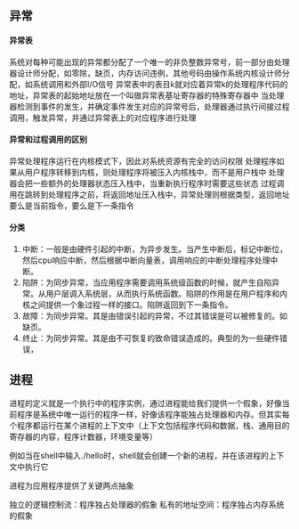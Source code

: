 ## 异常

#### 异常表
系统对每种可能出现的异常都分配了一个唯一的非负整数异常号，前一部分由处理器设计师分配，如零除，缺页，内存访问违例，其他号码由操作系统内核设计师分配，如系统调用和外部I/O信号
异常表中的表目k就对应着异常k的处理程序代码的地址，异常表的起始地址放在一个叫做异常表基址寄存器的特殊寄存器中
当处理器检测到事件的发生，并确定事件发生对应的异常号后，处理器通过执行间接过程调用，触发异常，并通过异常表上的对应程序进行处理

#### 异常和过程调用的区别
异常处理程序运行在内核模式下，因此对系统资源有完全的访问权限
处理程序如果从用户程序转移到内核，则处理程序将被压入内核栈中，而不是用户栈中
处理器会把一些额外的处理器状态压入栈中，当重新执行程序时需要这些状态
过程调用在跳转到处理程序之前，将返回地址压入栈中，异常处理则根据类型，返回地址要么是当前指令，要么是下一条指令

#### 分类
   1. 中断：一般是由硬件引起的中断，为异步发生。当产生中断后，标记中断位，然后cpu响应中断，然后根据中断向量表，调用响应的中断处理程序处理中断。
   2. 陷阱：为同步异常，当应用程序需要调用系统级函数的时候，就产生自陷异常。从用户层调入系统层，从而执行系统函数。陷阱的作用是在用户程序和内核之间提供一个象过程一样的接口。陷阱返回到下一条指令。
   3. 故障：为同步异常。其是由错误引起的异常，不过其错误是可以被修复的。如缺页。
   4. 终止：为同步异常。其是由不可恢复的致命错误造成的。典型的为一些硬件错误，

## 进程
进程的定义就是一个执行中的程序实例，通过进程能给我们提供一个假象，好像当前程序是系统中唯一运行的程序一样，好像该程序能独占处理器和内存。但其实每个程序都运行在某个进程的上下文中（上下文包括程序代码和数据，栈、通用目的寄存器的内容，程序计数器，环境变量等）

例如当在shell中输入./hello时，shell就会创建一个新的进程，并在该进程的上下文中执行它

进程为应用程序提供了关键两点抽象

独立的逻辑控制流：程序独占处理器的假象
私有的地址空间：程序独占内存系统的假象
